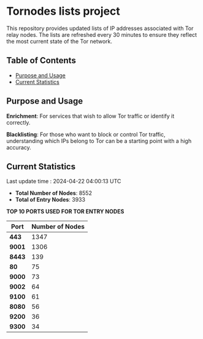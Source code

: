 # Tornodes lists project

This repository provides updated lists of IP addresses associated with Tor relay nodes. The lists are refreshed every 30 minutes to ensure they reflect the most current state of the Tor network.

## Table of Contents

- [Purpose and Usage](#purpose-and-usage)
- [Current Statistics](#current-statistics)


## Purpose and Usage

**Enrichment**: For services that wish to allow Tor traffic or identify it correctly.

**Blacklisting**: For those who want to block or control Tor traffic, understanding which IPs belong to Tor can be a starting point with a high accuracy.

## Current Statistics

Last update time : 2024-04-22 04:00:13 UTC

- **Total Number of Nodes**: 8552
- **Total of Entry Nodes**: 3933

**TOP 10 PORTS USED FOR TOR ENTRY NODES**

| **Port** | **Number of Nodes** |
|------|-----------------|
| **443**   | 1347  |
| **9001**   | 1306  |
| **8443**   | 139  |
| **80**   | 75  |
| **9000**   | 73  |
| **9002**   | 64  |
| **9100**   | 61  |
| **8080**   | 56  |
| **9200**   | 36  |
| **9300**   | 34  |

